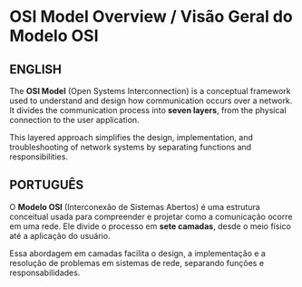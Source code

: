 # OSI Model Overview / Visão Geral do Modelo OSI

## ENGLISH

The **OSI Model** (Open Systems Interconnection) is a conceptual framework used to understand and design how communication occurs over a network. It divides the communication process into **seven layers**, from the physical connection to the user application.

This layered approach simplifies the design, implementation, and troubleshooting of network systems by separating functions and responsibilities.

## PORTUGUÊS

O **Modelo OSI** (Interconexão de Sistemas Abertos) é uma estrutura conceitual usada para compreender e projetar como a comunicação ocorre em uma rede. Ele divide o processo em **sete camadas**, desde o meio físico até a aplicação do usuário.

Essa abordagem em camadas facilita o design, a implementação e a resolução de problemas em sistemas de rede, separando funções e responsabilidades.
